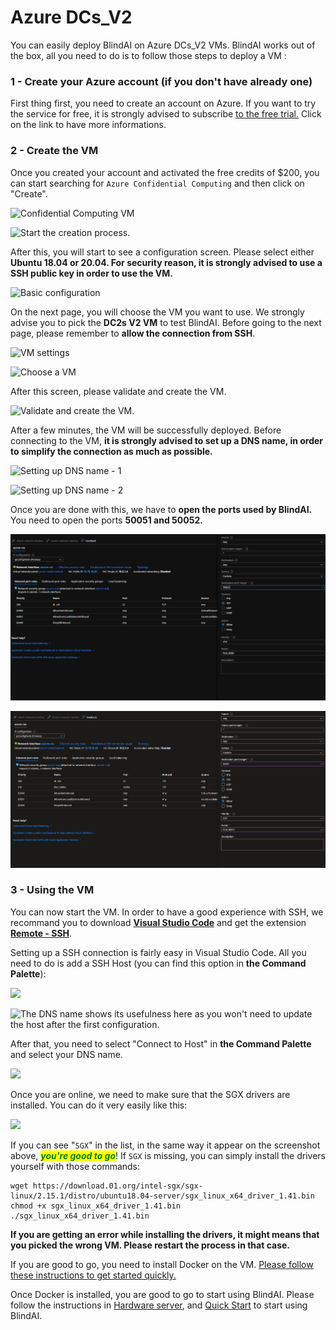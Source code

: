 # Azure DCs\_V2

You can easily deploy BlindAI on Azure DCs\_V2 VMs. BlindAI works out of the box, all you need to do is to follow those steps to deploy a VM :&#x20;

### 1 - Create your Azure account (if you don't have already one)

First thing first, you need to create an account on Azure. If you want to try the service for free, it is strongly advised to subscribe [to the free trial.](https://azure.microsoft.com/en-us/free/) Click on the link to have more informations.

### 2 - Create the VM

Once you created your account and activated the free credits of $200, you can start searching for `Azure Confidential Computing` and then click on "Create".

![Confidential Computing VM](<../.gitbook/assets/2022-02-24 11\_09\_07.png>)

![Start the creation process.](<../.gitbook/assets/2022-02-24 11\_09\_26.png>)

After this, you will start to see a configuration screen. Please select either **Ubuntu 18.04 or 20.04. For security reason, it is strongly advised to use a SSH public key in order to use the VM.**

![Basic configuration](<../.gitbook/assets/2022-02-24 11\_57\_19.png>)

On the next page, you will choose the VM you want to use. We strongly advise you to pick the **DC2s V2 VM** to test BlindAI. Before going to the next page, please remember to **allow the connection from SSH**.

![VM settings](<../.gitbook/assets/2022-02-24 11\_12\_05.png>)

![Choose a VM](<../.gitbook/assets/2022-02-24 11\_10\_20.png>)

After this screen, please validate and create the VM.

![Validate and create the VM.](<../.gitbook/assets/2022-02-24 11\_13\_40-2.png>)

After a few minutes, the VM will be successfully deployed. Before connecting to the VM, **it is strongly advised to set up a DNS name, in order to simplify the connection as much as possible.**

![Setting up DNS name - 1](<../.gitbook/assets/2022-02-24 12\_09\_56.png>)

![Setting up DNS name - 2](<../.gitbook/assets/2022-02-24 12\_07\_22.png>)

Once you are done with this, we have to **open the ports used by BlindAI.** You need to open the ports **50051 and 50052.**

![](../.gitbook/assets/image.png)

![](<../.gitbook/assets/image (1).png>)

### 3 - Using the VM

You can now start the VM. In order to have a good experience with SSH, we recommand you to download [**Visual Studio Code**](https://code.visualstudio.com) and get the extension [**Remote - SSH**](https://marketplace.visualstudio.com/items?itemName=ms-vscode-remote.remote-ssh).

Setting up a SSH connection is fairly easy in Visual Studio Code. All you need to do is add a SSH Host (you can find this option in **the Command Palette**):&#x20;

![](<../.gitbook/assets/2022-02-24 12\_15\_41.png>)

![The DNS name shows its usefulness here as you won't need to update the host after the first configuration.](<../.gitbook/assets/2022-02-24 12\_15\_35.png>)

After that, you need to select "Connect to Host" in **the Command Palette** and select your DNS name.

![](<../.gitbook/assets/2022-02-24 12\_53\_38.png>)

Once you are online, we need to make sure that the SGX drivers are installed. You can do it very easily like this:&#x20;

![](<../.gitbook/assets/2022-02-24 12\_17\_25.png>)

If you can see "`SGX`" in the list, in the same way it appear on the screenshot above, _<mark style="color:green;">**you're good to go**</mark>_! If `SGX` is missing, you can simply install the drivers yourself with those commands:&#x20;

```
wget https://download.01.org/intel-sgx/sgx-linux/2.15.1/distro/ubuntu18.04-server/sgx_linux_x64_driver_1.41.bin
chmod +x sgx_linux_x64_driver_1.41.bin
./sgx_linux_x64_driver_1.41.bin
```

**If you are getting an error while installing the drivers, it might means that you picked the wrong VM. Please restart the process in that case.**

If you are good to go, you need to install Docker on the VM. [Please follow these instructions to get started quickly. ](https://docs.docker.com/engine/install/ubuntu/#install-using-the-repository)

Once Docker is installed, you are good to go to start using BlindAI. Please follow the instructions in [Hardware server](../hardware\_server.md#run-the-server-using-the-docker-image), and [Quick Start](../started/quick\_start/#an-example-on-distilbert) to start using BlindAI.

